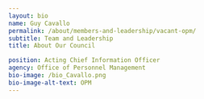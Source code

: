 ```yaml
---
layout: bio
name: Guy Cavallo
permalink: /about/members-and-leadership/vacant-opm/
subtitle: Team and Leadership
title: About Our Council

position: Acting Chief Information Officer
agency: Office of Personnel Management
bio-image: /bio_Cavallo.png
bio-image-alt-text: OPM
---
```


